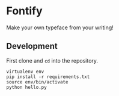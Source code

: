 # Fontify
Make your own typeface from your writing!

## Development

First clone and `cd` into the repository.

```shell
virtualenv env
pip install -r requirements.txt
source env/bin/activate
python hello.py
```
